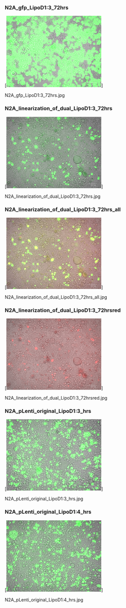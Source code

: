 ### N2A_gfp_LipoD1:3_72hrs

[<img src='N2A_gfp_LipoD1:3_72hrs.jpg' width='300' />]

N2A_gfp_LipoD1:3_72hrs.jpg

### N2A_linearization_of_dual_LipoD1:3_72hrs

[<img src='N2A_linearization_of_dual_LipoD1:3_72hrs.jpg' width='300' />]

N2A_linearization_of_dual_LipoD1:3_72hrs.jpg

### N2A_linearization_of_dual_LipoD1:3_72hrs_all

[<img src='N2A_linearization_of_dual_LipoD1:3_72hrs_all.jpg' width='300' />]

N2A_linearization_of_dual_LipoD1:3_72hrs_all.jpg

### N2A_linearization_of_dual_LipoD1:3_72hrsred

[<img src='N2A_linearization_of_dual_LipoD1:3_72hrsred.jpg' width='300' />]

N2A_linearization_of_dual_LipoD1:3_72hrsred.jpg

### N2A_pLenti_original_LipoD1:3_hrs

[<img src='N2A_pLenti_original_LipoD1:3_hrs.jpg' width='300' />]

N2A_pLenti_original_LipoD1:3_hrs.jpg

### N2A_pLenti_original_LipoD1:4_hrs

[<img src='N2A_pLenti_original_LipoD1:4_hrs.jpg' width='300' />]

N2A_pLenti_original_LipoD1:4_hrs.jpg

